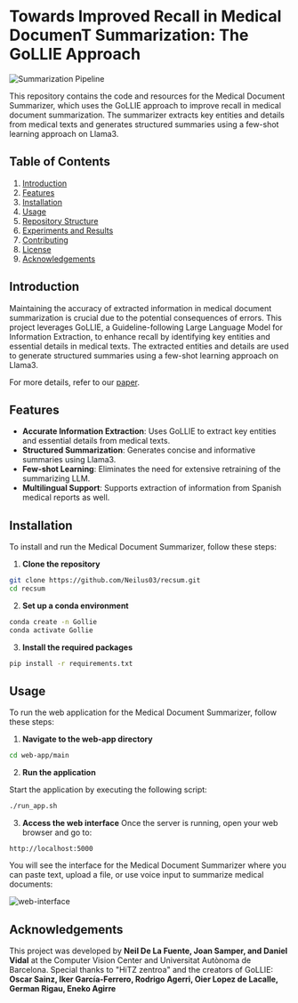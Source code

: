# Towards Improved Recall in Medical DocumenT Summarization: The GoLLIE Approach

![Summarization Pipeline](https://github.com/Neilus03/recsum/assets/87651732/de670f6e-720b-4d0d-821c-0531151e15cb)


This repository contains the code and resources for the Medical Document Summarizer, which uses the GoLLIE approach to improve recall in medical document summarization. The summarizer extracts key entities and details from medical texts and generates structured summaries using a few-shot learning approach on Llama3.

## Table of Contents

1. [Introduction](#introduction)
2. [Features](#features)
3. [Installation](#installation)
4. [Usage](#usage)
5. [Repository Structure](#repository-structure)
6. [Experiments and Results](#experiments-and-results)
7. [Contributing](#contributing)
8. [License](#license)
9. [Acknowledgements](#acknowledgements)

## Introduction

Maintaining the accuracy of extracted information in medical document summarization is crucial due to the potential consequences of errors. This project leverages GoLLIE, a Guideline-following Large Language Model for Information Extraction, to enhance recall by identifying key entities and essential details in medical texts. The extracted entities and details are used to generate structured summaries using a few-shot learning approach on Llama3.

For more details, refer to our [paper](https://github.com/Neilus03/recsum/blob/main/Towards_Improved_Recall_in_Medical_Document_Summarization%3AThe_GoLLIE_Approach.pdf). <!---SUBSTITUTE WITH ARXIV LINK OR STH-->

## Features

- **Accurate Information Extraction**: Uses GoLLIE to extract key entities and essential details from medical texts.
- **Structured Summarization**: Generates concise and informative summaries using Llama3.
- **Few-shot Learning**: Eliminates the need for extensive retraining of the summarizing LLM.
- **Multilingual Support**: Supports extraction of information from Spanish medical reports as well.

## Installation

To install and run the Medical Document Summarizer, follow these steps:

1. **Clone the repository**

```bash
git clone https://github.com/Neilus03/recsum.git
cd recsum
```
2. **Set up a conda environment**
```bash
conda create -n Gollie
conda activate Gollie
```
3. **Install the required packages**
```bash
pip install -r requirements.txt
```
## Usage
To run the web application for the Medical Document Summarizer, follow these steps:

1. **Navigate to the web-app directory**
```bash
cd web-app/main
```
2. **Run the application**

Start the application by executing the following script:

```bash
./run_app.sh
```

3. **Access the web interface**
Once the server is running, open your web browser and go to:
```
http://localhost:5000
```

You will see the interface for the Medical Document Summarizer where you can paste text, upload a file, or use voice input to summarize medical documents:

![web-interface](https://github.com/Neilus03/recsum/assets/87651732/39266f92-3bbf-4333-92b2-8abde4084385)


## Acknowledgements
This project was developed by **Neil De La Fuente, Joan Samper, and Daniel Vidal** at the Computer Vision Center and Universitat Autònoma de Barcelona. Special thanks to "HiTZ zentroa" and the creators of GoLLIE: **Oscar Sainz, Iker García-Ferrero, Rodrigo Agerri, Oier Lopez de Lacalle, German Rigau, Eneko Agirre**



